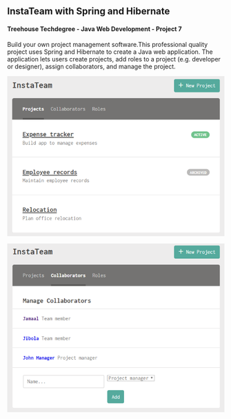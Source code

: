 ## InstaTeam with Spring and Hibernate
#### Treehouse Techdegree - Java Web Development - Project 7
Build your own project management software.This professional quality project uses Spring and Hibernate to create a Java web application. The application lets users create projects, add roles to a project (e.g. developer or designer), assign collaborators, and manage the project.


[//]: # 

![Projects page](/docs/instateam-projects.png)

![Collaborators page](/docs/instateam-collaborators.png)

